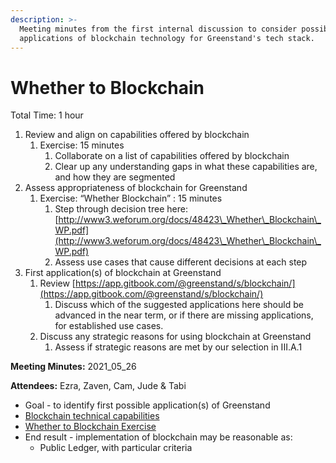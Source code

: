 ```yaml
---
description: >-
  Meeting minutes from the first internal discussion to consider possible
  applications of blockchain technology for Greenstand's tech stack.
---
```


# Whether to Blockchain

Total Time: 1 hour

1. Review and align on capabilities offered by blockchain
   1. Exercise: 15 minutes
      1. Collaborate on a list of capabilities offered by blockchain
      2. Clear up any understanding gaps in what these capabilities are, and how they are segmented
2. Assess appropriateness of blockchain for Greenstand
   1. Exercise: “Whether Blockchain” : 15 minutes
      1. Step through decision tree here: [http://www3.weforum.org/docs/48423\_Whether\_Blockchain\_WP.pdf](http://www3.weforum.org/docs/48423\_Whether\_Blockchain\_WP.pdf)
      2. Assess use cases that cause different decisions at each step
3. First application(s) of blockchain at Greenstand
   1. Review [https://app.gitbook.com/@greenstand/s/blockchain/](https://app.gitbook.com/@greenstand/s/blockchain/)
      1. Discuss which of the suggested applications here should be advanced in the near term, or if there are missing applications, for established use cases.
   2. Discuss any strategic reasons for using blockchain at Greenstand
      1. Assess if strategic reasons are met by our selection in III.A.1

**Meeting Minutes:** 2021\_05\_26

**Attendees:** Ezra, Zaven, Cam, Jude & Tabi

* Goal - to identify first possible application(s) of Greenstand
* [Blockchain technical capabilities](https://docs.google.com/document/u/0/d/19PSYB98-MhEp4Q4V2r30z04ER9mHG4ZjZPfwkjNxhYo/edit)
* [Whether to Blockchain Exercise](https://docs.google.com/document/d/1S514fL-QJZnCayRbOd6oIQs46CxUx3ZZfUiXP8JgnsE/edit?ts=60aefda6)
* End result - implementation of blockchain may be reasonable as:
  * Public Ledger, with particular criteria
